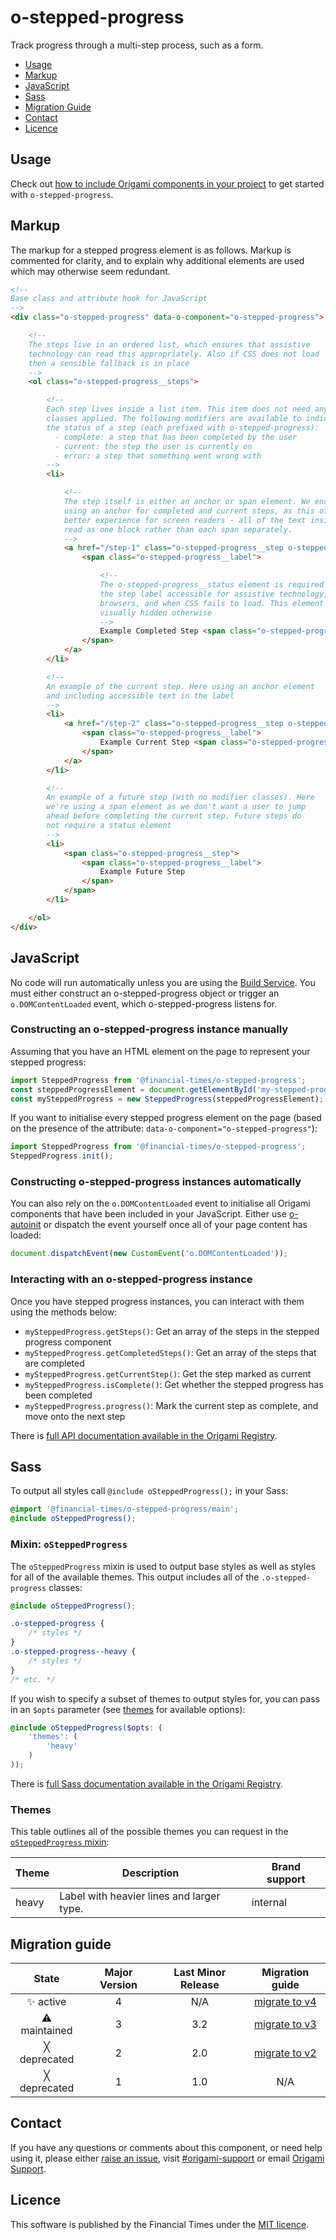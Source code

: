 # o-stepped-progress

Track progress through a multi-step process, such as a form.

- [Usage](#usage)
- [Markup](#markup)
- [JavaScript](#javascript)
- [Sass](#sass)
- [Migration Guide](#migration-guide)
- [Contact](#contact)
- [Licence](#licence)

## Usage

Check out [how to include Origami components in your project](https://origami.ft.com/documentation/components/#including-origami-components-in-your-project) to get started with `o-stepped-progress`.

## Markup

The markup for a stepped progress element is as follows. Markup is commented for clarity, and to explain why additional elements are used which may otherwise seem redundant.

```html
<!--
Base class and attribute hook for JavaScript
-->
<div class="o-stepped-progress" data-o-component="o-stepped-progress">

	<!--
	The steps live in an ordered list, which ensures that assistive
	technology can read this appropriately. Also if CSS does not load
	then a sensible fallback is in place
	-->
	<ol class="o-stepped-progress__steps">

		<!--
		Each step lives inside a list item. This item does not need any
		classes applied. The following modifiers are available to indicate
		the status of a step (each prefixed with o-stepped-progress):
		  - complete: a step that has been completed by the user
		  - current: the step the user is currently on
		  - error: a step that something went wrong with
		-->
		<li>

			<!--
			The step itself is either an anchor or span element. We encourage
			using an anchor for completed and current steps, as this offers a
			better experience for screen readers - all of the text inside is
			read as one block rather than each span separately.
			-->
			<a href="/step-1" class="o-stepped-progress__step o-stepped-progress__step--complete">
				<span class="o-stepped-progress__label">

					<!--
					The o-stepped-progress__status element is required to make
					the step label accessible for assistive technology, older
					browsers, and when CSS fails to load. This element is
					visually hidden otherwise
					-->
					Example Completed Step <span class="o-stepped-progress__status">(completed)</span>
				</span>
			</a>
		</li>

		<!--
		An example of the current step. Here using an anchor element
		and including accessible text in the label
		-->
		<li>
			<a href="/step-2" class="o-stepped-progress__step o-stepped-progress__step--current">
				<span class="o-stepped-progress__label">
					Example Current Step <span class="o-stepped-progress__status">(current step)</span>
				</span>
			</a>
		</li>

		<!--
		An example of a future step (with no modifier classes). Here
		we're using a span element as we don't want a user to jump
		ahead before completing the current step. Future steps do
		not require a status element
		-->
		<li>
			<span class="o-stepped-progress__step">
				<span class="o-stepped-progress__label">
					Example Future Step
				</span>
			</span>
		</li>

	</ol>
</div>
```

## JavaScript

No code will run automatically unless you are using the [Build Service](https://www.ft.com/__origami/service/build/). You must either construct an o-stepped-progress object or trigger an `o.DOMContentLoaded` event, which o-stepped-progress listens for.

### Constructing an o-stepped-progress instance manually

Assuming that you have an HTML element on the page to represent your stepped progress:

```js
import SteppedProgress from '@financial-times/o-stepped-progress';
const steppedProgressElement = document.getElementById('my-stepped-progress');
const mySteppedProgress = new SteppedProgress(steppedProgressElement);
```

If you want to initialise every stepped progress element on the page (based on the presence of the attribute: `data-o-component="o-stepped-progress"`):

```js
import SteppedProgress from '@financial-times/o-stepped-progress';
SteppedProgress.init();
```

### Constructing o-stepped-progress instances automatically

You can also rely on the `o.DOMContentLoaded` event to initialise all Origami components that have been included in your JavaScript. Either use [o-autoinit](https://github.com/Financial-Times/o-autoinit) or dispatch the event yourself once all of your page content has loaded:

```js
document.dispatchEvent(new CustomEvent('o.DOMContentLoaded'));
```

### Interacting with an o-stepped-progress instance

Once you have stepped progress instances, you can interact with them using the methods below:

- `mySteppedProgress.getSteps()`: Get an array of the steps in the stepped progress component
- `mySteppedProgress.getCompletedSteps()`: Get an array of the steps that are completed
- `mySteppedProgress.getCurrentStep()`: Get the step marked as current
- `mySteppedProgress.isComplete()`: Get whether the stepped progress has been completed
- `mySteppedProgress.progress()`: Mark the current step as complete, and move onto the next step

There is [full API documentation available in the Origami Registry](https://registry.origami.ft.com/components/o-stepped-progress/jsdoc).

## Sass
To output all styles call `@include oSteppedProgress();` in your Sass:

```scss
@import '@financial-times/o-stepped-progress/main';
@include oSteppedProgress();
```

### Mixin: `oSteppedProgress`

The `oSteppedProgress` mixin is used to output base styles as well as styles for all of the available themes. This output includes all of the `.o-stepped-progress` classes:

```scss
@include oSteppedProgress();
```

```css
.o-stepped-progress {
	/* styles */
}
.o-stepped-progress--heavy {
	/* styles */
}
/* etc. */
```

If you wish to specify a subset of themes to output styles for, you can pass in an `$opts` parameter (see [themes](#themes) for available options):

```scss
@include oSteppedProgress($opts: (
	'themes': (
		'heavy'
	)
));
```

There is [full Sass documentation available in the Origami Registry](https://registry.origami.ft.com/components/o-stepped-progress/sassdoc).


### Themes

This table outlines all of the possible themes you can request in the [`oSteppedProgress` mixin](#mixin-osteppedprogress):

| Theme  | Description                               | Brand support |
|--------|-------------------------------------------|---------------|
| heavy  | Label with heavier lines and larger type. | internal      |


## Migration guide

State | Major Version | Last Minor Release | Migration guide |
:---: | :---: | :---: | :---:
✨ active | 4 | N/A | [migrate to v4](MIGRATION.md#migrating-from-v3-to-v4) |
⚠ maintained | 3 | 3.2 | [migrate to v3](MIGRATION.md#migrating-from-v2-to-v3) |
╳ deprecated | 2 | 2.0 | [migrate to v2](MIGRATION.md#migrating-from-v1-to-v2) |
╳ deprecated | 1 | 1.0 | N/A |

## Contact

If you have any questions or comments about this component, or need help using it, please either [raise an issue](https://github.com/Financial-Times/o-stepped-progress/issues), visit [#origami-support](https://financialtimes.slack.com/messages/origami-support/) or email [Origami Support](mailto:origami-support@ft.com).


## Licence

This software is published by the Financial Times under the [MIT licence](http://opensource.org/licenses/MIT).
